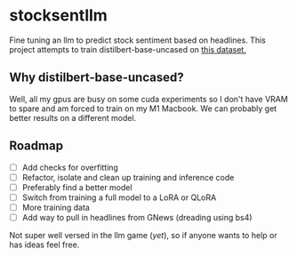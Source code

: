
# stocksentllm

Fine tuning an llm to predict stock sentiment based on headlines. This project attempts to train distilbert-base-uncased on [this dataset.](https://www.kaggle.com/datasets/ankurzing/sentiment-analysis-for-financial-news) 

## Why distilbert-base-uncased?
Well, all my gpus are busy on some cuda experiments so I don't have VRAM to spare and am forced to train on my M1 Macbook. We can probably get better results on a different model. 

## Roadmap

 - [ ] Add checks for overfitting 
 - [ ] Refactor, isolate and clean up training and inference code 
 - [ ] Preferably find a better model
 - [ ] Switch from training a full model to a LoRA or QLoRA
 - [ ] More training data
 - [ ] Add way to pull in headlines from GNews (dreading using bs4)

Not super well versed in the llm game (*yet*), so if anyone wants to help or has ideas feel free.
